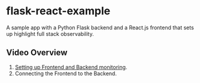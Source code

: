 # flask-react-example
A sample app with a Python Flask backend and a React.js frontend that sets up highlight full stack observability.

## Video Overview

1. [Setting up Frontend and Backend monitoring](https://www.loom.com/share/Flask-ReactJS-Full-Stack-Instrumentation-3c27f858c43d4412811f765c41ed6869).
2. Connecting the Frontend to the Backend.